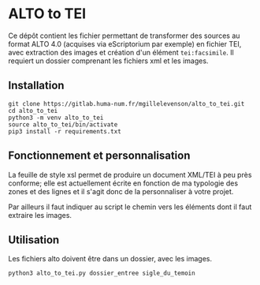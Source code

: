 # ALTO to TEI



Ce dépôt contient les fichier permettant de transformer des sources au format ALTO 4.0 (acquises via
eScriptorium par exemple)
en fichier TEI, avec extraction des images et création d'un élément `tei:facsimile`. Il requiert un dossier comprenant les fichiers xml et les images.

## Installation

```
git clone https://gitlab.huma-num.fr/mgillelevenson/alto_to_tei.git
cd alto_to_tei
python3 -m venv alto_to_tei
source alto_to_tei/bin/activate
pip3 install -r requirements.txt
```

## Fonctionnement et personnalisation

La feuille de style xsl permet de produire un document XML/TEI à peu
près conforme; elle est actuellement écrite en fonction de
ma typologie des zones et des lignes et il s'agit donc de la 
personnaliser à votre projet.

Par ailleurs il faut indiquer au script le chemin vers les éléments dont
il faut extraire les images.

## Utilisation

Les fichiers alto doivent être dans un dossier, avec les images.

`python3 alto_to_tei.py dossier_entree sigle_du_temoin`

